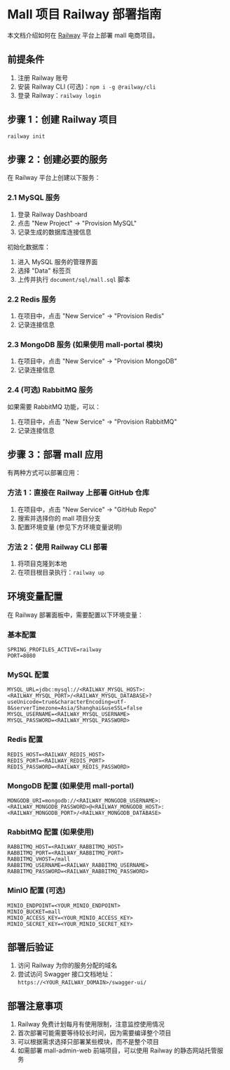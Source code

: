 # Mall 项目 Railway 部署指南

本文档介绍如何在 [Railway](https://railway.app/) 平台上部署 mall 电商项目。

## 前提条件

1. 注册 Railway 账号
2. 安装 Railway CLI (可选)：`npm i -g @railway/cli`
3. 登录 Railway：`railway login`

## 步骤 1：创建 Railway 项目

```
railway init
```

## 步骤 2：创建必要的服务

在 Railway 平台上创建以下服务：

### 2.1 MySQL 服务

1. 登录 Railway Dashboard
2. 点击 "New Project" -> "Provision MySQL"
3. 记录生成的数据库连接信息

初始化数据库：

1. 进入 MySQL 服务的管理界面
2. 选择 "Data" 标签页
3. 上传并执行 `document/sql/mall.sql` 脚本

### 2.2 Redis 服务

1. 在项目中，点击 "New Service" -> "Provision Redis"
2. 记录连接信息

### 2.3 MongoDB 服务 (如果使用 mall-portal 模块)

1. 在项目中，点击 "New Service" -> "Provision MongoDB"
2. 记录连接信息

### 2.4 (可选) RabbitMQ 服务

如果需要 RabbitMQ 功能，可以：

1. 在项目中，点击 "New Service" -> "Provision RabbitMQ"
2. 记录连接信息

## 步骤 3：部署 mall 应用

有两种方式可以部署应用：

### 方法 1：直接在 Railway 上部署 GitHub 仓库

1. 在项目中，点击 "New Service" -> "GitHub Repo"
2. 搜索并选择你的 mall 项目分支
3. 配置环境变量 (参见下方环境变量说明)

### 方法 2：使用 Railway CLI 部署

1. 将项目克隆到本地
2. 在项目根目录执行：`railway up`

## 环境变量配置

在 Railway 部署面板中，需要配置以下环境变量：

### 基本配置

```
SPRING_PROFILES_ACTIVE=railway
PORT=8080
```

### MySQL 配置

```
MYSQL_URL=jdbc:mysql://<RAILWAY_MYSQL_HOST>:<RAILWAY_MYSQL_PORT>/<RAILWAY_MYSQL_DATABASE>?useUnicode=true&characterEncoding=utf-8&serverTimezone=Asia/Shanghai&useSSL=false
MYSQL_USERNAME=<RAILWAY_MYSQL_USERNAME>
MYSQL_PASSWORD=<RAILWAY_MYSQL_PASSWORD>
```

### Redis 配置

```
REDIS_HOST=<RAILWAY_REDIS_HOST>
REDIS_PORT=<RAILWAY_REDIS_PORT>
REDIS_PASSWORD=<RAILWAY_REDIS_PASSWORD>
```

### MongoDB 配置 (如果使用 mall-portal)

```
MONGODB_URI=mongodb://<RAILWAY_MONGODB_USERNAME>:<RAILWAY_MONGODB_PASSWORD>@<RAILWAY_MONGODB_HOST>:<RAILWAY_MONGODB_PORT>/<RAILWAY_MONGODB_DATABASE>
```

### RabbitMQ 配置 (如果使用)

```
RABBITMQ_HOST=<RAILWAY_RABBITMQ_HOST>
RABBITMQ_PORT=<RAILWAY_RABBITMQ_PORT>
RABBITMQ_VHOST=/mall
RABBITMQ_USERNAME=<RAILWAY_RABBITMQ_USERNAME>
RABBITMQ_PASSWORD=<RAILWAY_RABBITMQ_PASSWORD>
```

### MinIO 配置 (可选)

```
MINIO_ENDPOINT=<YOUR_MINIO_ENDPOINT>
MINIO_BUCKET=mall
MINIO_ACCESS_KEY=<YOUR_MINIO_ACCESS_KEY>
MINIO_SECRET_KEY=<YOUR_MINIO_SECRET_KEY>
```

## 部署后验证

1. 访问 Railway 为你的服务分配的域名
2. 尝试访问 Swagger 接口文档地址：`https://<YOUR_RAILWAY_DOMAIN>/swagger-ui/`

## 部署注意事项

1. Railway 免费计划每月有使用限制，注意监控使用情况
2. 首次部署可能需要等待较长时间，因为需要编译整个项目
3. 可以根据需求选择只部署某些模块，而不是整个项目
4. 如需部署 mall-admin-web 前端项目，可以使用 Railway 的静态网站托管服务

